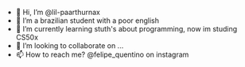 - 👋 Hi, I’m @lil-paarthurnax
- 👀 I’m a brazilian student with a poor english
- 🌱 I’m currently learning stuth's about programming, now im studing CS50x
- 💞️ I’m looking to collaborate on ...
- 📫 How to reach me? @felipe_quentino on instagram

<!---
lil-paarthurnax/lil-paarthurnax is a ✨ special ✨ repository because its `README.md` (this file) appears on your GitHub profile.
You can click the Preview link to take a look at your changes.
--->
